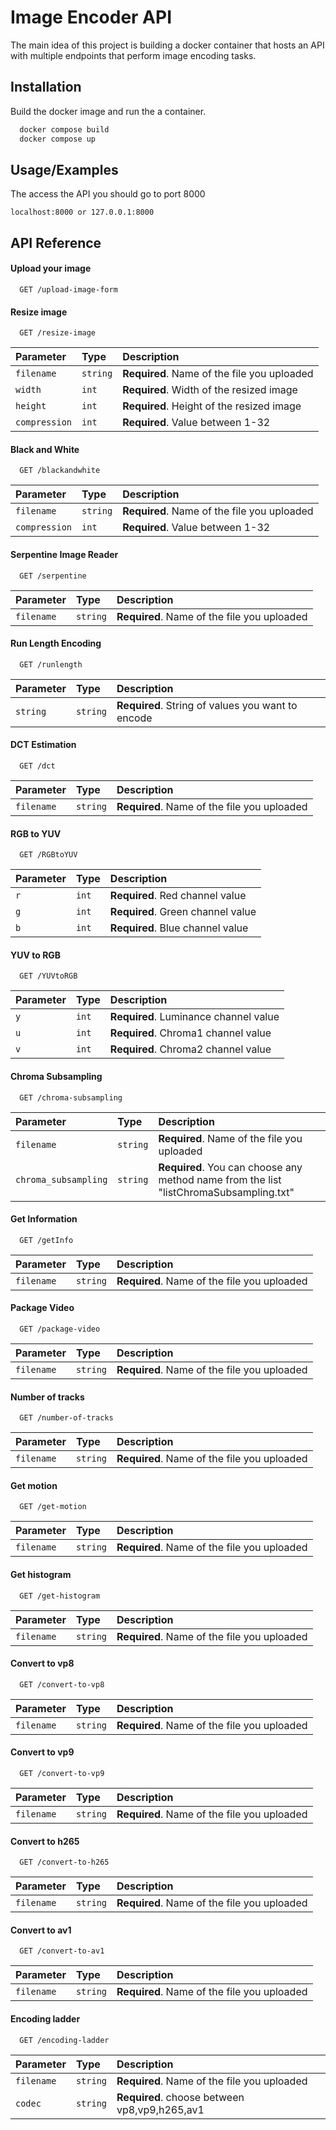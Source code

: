 
# Image Encoder API

The main idea of this project is building a docker container that hosts an API with multiple endpoints that perform image encoding tasks.




## Installation

Build the docker image and run the a container.
```bash
  docker compose build
  docker compose up
```

    
## Usage/Examples

The access the API you should go to port 8000
```
localhost:8000 or 127.0.0.1:8000
```


## API Reference

#### Upload your image
```http
  GET /upload-image-form
```

#### Resize image

```http
  GET /resize-image
```

| Parameter | Type     | Description                       |
| :-------- | :------- | :-------------------------------- |
| `filename`      | `string` | **Required**. Name of the file you uploaded |
| `width`      | `int` | **Required**. Width of the resized image |
| `height`      | `int` | **Required**. Height of the resized image |
| `compression`      | `int` | **Required**. Value between 1-32 |

#### Black and White

```http
  GET /blackandwhite
```

| Parameter | Type     | Description                       |
| :-------- | :------- | :-------------------------------- |
| `filename`      | `string` | **Required**. Name of the file you uploaded |
| `compression`      | `int` | **Required**. Value between 1-32 |

#### Serpentine Image Reader
```http
  GET /serpentine
```

| Parameter | Type     | Description                       |
| :-------- | :------- | :-------------------------------- |
| `filename`      | `string` | **Required**. Name of the file you uploaded |

#### Run Length Encoding
```http
  GET /runlength
```

| Parameter | Type     | Description                       |
| :-------- | :------- | :-------------------------------- |
| `string`      | `string` | **Required**. String of values you want to encode |


#### DCT Estimation
```http
  GET /dct
```

| Parameter | Type     | Description                       |
| :-------- | :------- | :-------------------------------- |
| `filename`      | `string` | **Required**. Name of the file you uploaded |

#### RGB to YUV
```http
  GET /RGBtoYUV
```

| Parameter | Type     | Description                       |
| :-------- | :------- | :-------------------------------- |
| `r`      | `int` | **Required**. Red channel value |
| `g`      | `int` | **Required**. Green channel value |
| `b`      | `int` | **Required**. Blue channel value |

#### YUV to RGB
```http
  GET /YUVtoRGB
```

| Parameter | Type     | Description                       |
| :-------- | :------- | :-------------------------------- |
| `y`      | `int` | **Required**. Luminance channel value |
| `u`      | `int` | **Required**. Chroma1 channel value |
| `v`      | `int` | **Required**. Chroma2 channel value |

#### Chroma Subsampling 
```http
  GET /chroma-subsampling
```

| Parameter | Type     | Description                       |
| :-------- | :------- | :-------------------------------- |
| `filename`      | `string` | **Required**. Name of the file you uploaded |
| `chroma_subsampling`      | `string` | **Required**. You can choose any method name from the list "listChromaSubsampling.txt" |

#### Get Information 
```http
  GET /getInfo
```

| Parameter | Type     | Description                       |
| :-------- | :------- | :-------------------------------- |
| `filename`      | `string` | **Required**. Name of the file you uploaded |

#### Package Video 
```http
  GET /package-video
```

| Parameter | Type     | Description                       |
| :-------- | :------- | :-------------------------------- |
| `filename`      | `string` | **Required**. Name of the file you uploaded |

#### Number of tracks 
```http
  GET /number-of-tracks
```

| Parameter | Type     | Description                       |
| :-------- | :------- | :-------------------------------- |
| `filename`      | `string` | **Required**. Name of the file you uploaded |

#### Get motion
```http
  GET /get-motion
```

| Parameter | Type     | Description                       |
| :-------- | :------- | :-------------------------------- |
| `filename`      | `string` | **Required**. Name of the file you uploaded |

#### Get histogram
```http
  GET /get-histogram
```

| Parameter | Type     | Description                       |
| :-------- | :------- | :-------------------------------- |
| `filename`      | `string` | **Required**. Name of the file you uploaded |

#### Convert to vp8
```http
  GET /convert-to-vp8
```

| Parameter | Type     | Description                       |
| :-------- | :------- | :-------------------------------- |
| `filename`      | `string` | **Required**. Name of the file you uploaded |

#### Convert to vp9
```http
  GET /convert-to-vp9
```

| Parameter | Type     | Description                       |
| :-------- | :------- | :-------------------------------- |
| `filename`      | `string` | **Required**. Name of the file you uploaded |

#### Convert to h265
```http
  GET /convert-to-h265
```

| Parameter | Type     | Description                       |
| :-------- | :------- | :-------------------------------- |
| `filename`      | `string` | **Required**. Name of the file you uploaded |

#### Convert to av1
```http
  GET /convert-to-av1
```

| Parameter | Type     | Description                       |
| :-------- | :------- | :-------------------------------- |
| `filename`      | `string` | **Required**. Name of the file you uploaded |

#### Encoding ladder
```http
  GET /encoding-ladder
```

| Parameter | Type     | Description                       |
| :-------- | :------- | :-------------------------------- |
| `filename`      | `string` | **Required**. Name of the file you uploaded |
| `codec`      | `string` | **Required**. choose between vp8,vp9,h265,av1 |
